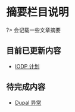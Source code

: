 # 摘要栏目说明 <!-- {docsify-ignore-all} -->

?> 会记载一些文章摘要

## 目前已更新内容

- [IODP 计划](Page/Brief/IODP "关于IODP 计划的简介")

## 待完成内容

- [Dupal 异常](Page/Brief/Dupal "关于Dupal异常的摘要")
